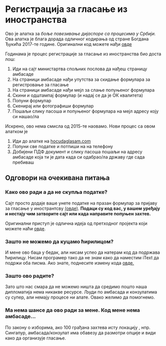 # Регистрација за гласање из иностранства

Ово је алатка за _боље повезивање дијаспоре са процесима у Србији._
Ова алатка је блага дорада одличног кодирања од стране Богдана Ђукића 2017-те године. Оригинални код можете нађи [овде](https://github.com/bdjukic/glasajDijasporo)

Годинама је процес регистрације за гласање из иностранства био доста лош:
1. Иди на сајт министартва спољних послова да нађеш страницу амбасаде
2. На страници амбасаде нађи упутства за скидање формулара за регистровање за гласање
3. На страници амбасаде нађи мејл за слање попуњеног формулара
3. Скини и одштампај формулар (и надај се да је ОК квалитета)
4. Попуни формулар
5. Скенирај или фотографиши формулар
6. Пошаљи слику пасоша и попуњеног формулара на мејл адресу коју си нашао/ла


Искрено, ово нема смисла од 2015-те наовамо. Нови процес са овом алатком је
1. Иди до алатке на [hocudaglasam.com](https://testglasanja.azurewebsites.net/)
2. Попуни све податке и потпиши на на телефону
3. Добијени ПДФ документ и слику пасоша пошаљи на адресу амбасаде која ти је дата када си одабрао/ла државу где сада пребиваш


## Одговори на очекивана питања
### Како ово ради а да не скупља податке?
Сајт просто додаје ваше унете податке на празан формулар за пријаву за гласање у инострантсву [(овде)](https://github.com/vokativ/glasajDijasporo/blob/master/GlasajDijasporoService/Content/VotingRequestDocument.pdf). **Подаци су код вас, у вашем уређају и нестају чим затворите сајт или када направите попуњен захтев.**

Оригинални приступ је одлична идеја од претходног пројекта који можете наћи [овде](https://github.com/bdjukic/glasajDijasporo).

### Зашто не можемо да куцамо ћирилицом?
И мене ово баца у бедак, али нисам успео да натерам код да подржава ћирилицу. Нисам програмер тако да не знам како да наместим iText да подржи оба писма. Ако знате, поднесите измену кода [овде.](https://github.com/vokativ/glasajDijasporo/blob/master/GlasajDijasporoService/Controllers/ServiceController.cs#L45)

### Зашто ово радите?
Зато што нас смара да не можемо ништа да средимо пошто наша дипломатија нема никакве ресурсе. Људи по амбасада и конзулатима су супер, али немају процесе ни алате. Овако желимо да помогнемо.

### Ма нема шансе да ово ради за мене. Код мене нема амбасаде...
По закону о изборима, ако 100 грађана захтева исту локацију , нпр. Сингапур, амбасада/конзулат има обавезу да размотри опције и види како да организује гласање.
